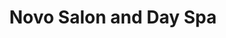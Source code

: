 ---
title: "Novo Salon and Day Spa"
url: /east-greenwich/novo-salon-and-day-spa/
shop: hairdresser
---